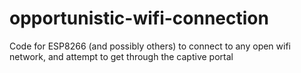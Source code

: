 # opportunistic-wifi-connection
Code for ESP8266 (and possibly others) to connect to any open wifi network, and attempt to get through the captive portal
